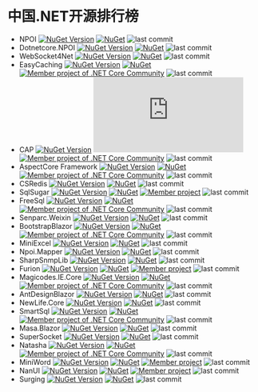 # 中国.NET开源排行榜

- NPOI [![NuGet Version](https://img.shields.io/nuget/v/NPOI.svg?style=flat)](https://www.nuget.org/packages/NPOI/) [![NuGet](https://img.shields.io/nuget/dt/npoi)](https://www.nuget.org/packages/NPOI) ![last commit](https://img.shields.io/github/last-commit/nissl-lab/npoi/master)
- Dotnetcore.NPOI [![NuGet Version](https://img.shields.io/nuget/v/Dotnetcore.NPOI.svg?style=flat)](https://www.nuget.org/packages/Dotnetcore.NPOI/) [![NuGet](https://img.shields.io/nuget/dt/Dotnetcore.NPOI)](https://www.nuget.org/packages/Dotnetcore.NPOI) ![last commit](https://img.shields.io/github/last-commit/dotnetcore/NPOI)
- WebSocket4Net [![NuGet Version](https://img.shields.io/nuget/v/WebSocket4Net.svg?style=flat)](https://www.nuget.org/packages/WebSocket4Net/) [![NuGet](https://img.shields.io/nuget/dt/WebSocket4Net.svg)](https://www.nuget.org/packages/WebSocket4Net) ![last commit](https://img.shields.io/github/last-commit/kerryjiang/WebSocket4Net/master)
- EasyCaching [![NuGet Version](https://img.shields.io/nuget/v/EasyCaching.Core.svg?style=flat)](https://www.nuget.org/packages/EasyCaching.Core/) [![NuGet](https://img.shields.io/nuget/dt/EasyCaching.Core)](https://www.nuget.org/packages/EasyCaching.Core) [![Member project of .NET Core Community](https://img.shields.io/badge/NCC-9e20c9.svg)](https://github.com/dotnetcore) ![last commit](https://img.shields.io/github/last-commit/dotnetcore/EasyCaching/master)
- CAP  [![NuGet Version](https://img.shields.io/nuget/v/DotNetCore.CAP.svg?style=flat)](https://www.nuget.org/packages/DotNetCore.CAP/) [![NuGet](https://img.shields.io/nuget/dt/DotNetCore.CAP)](https://www.nuget.org/packages/DotNetCore.CAP) [![Member project of .NET Core Community](https://img.shields.io/badge/NCC-9e20c9.svg)](https://github.com/dotnetcore) ![last commit](https://img.shields.io/github/last-commit/dotnetcore/cap/master)
- AspectCore Framework [![NuGet Version](https://img.shields.io/nuget/v/AspectCore.Core.svg?style=flat)](https://www.nuget.org/packages/AspectCore.Core/) [![NuGet](https://img.shields.io/nuget/dt/AspectCore.Core)](https://www.nuget.org/packages/AspectCore.Core) [![Member project of .NET Core Community](https://img.shields.io/badge/NCC-9e20c9.svg)](https://github.com/dotnetcore) ![last commit](https://img.shields.io/github/last-commit/dotnetcore/AspectCore-Framework/master)
- CSRedis [![NuGet Version](https://img.shields.io/nuget/v/CSRedisCore.svg?style=flat)](https://www.nuget.org/packages/CSRedisCore/) [![NuGet](https://img.shields.io/nuget/dt/CSRedisCore)](https://www.nuget.org/packages/CSRedisCore) ![last commit](https://img.shields.io/github/last-commit/2881099/csredis/master)
- SqlSugar [![NuGet Version](https://img.shields.io/nuget/v/SqlSugarCore.svg?style=flat)](https://www.nuget.org/packages/SqlSugarCore/) [![NuGet](https://img.shields.io/nuget/dt/SqlSugarCore)](https://www.nuget.org/packages/SqlSugarCore) [![Member project](https://img.shields.io/badge/DOTNETCHINA-ff0000.svg)](https://github.com/MonkSoul/chinadot.net) ![last commit](https://img.shields.io/github/last-commit/DotNetNext/SqlSugar/master)
- FreeSql [![NuGet Version](https://img.shields.io/nuget/v/FreeSql.svg?style=flat)](https://www.nuget.org/packages/FreeSql/) [![NuGet](https://img.shields.io/nuget/dt/FreeSql)](https://www.nuget.org/packages/FreeSql) [![Member project of .NET Core Community](https://img.shields.io/badge/NCC-9e20c9.svg)](https://github.com/dotnetcore)  ![last commit](https://img.shields.io/github/last-commit/dotnetcore/FreeSql/master)
- Senparc.Weixin [![NuGet Version](https://img.shields.io/nuget/v/Senparc.Weixin.svg?style=flat)](https://www.nuget.org/packages/Senparc.Weixin/) [![NuGet](https://img.shields.io/nuget/dt/Senparc.Weixin)](https://www.nuget.org/packages/Senparc.Weixin) ![last commit](https://img.shields.io/github/last-commit/JeffreySu/WeiXinMPSDK/master)
- BootstrapBlazor [![NuGet Version](https://img.shields.io/nuget/v/BootstrapBlazor.svg?style=flat)](https://www.nuget.org/packages/BootstrapBlazor/) [![NuGet](https://img.shields.io/nuget/dt/BootstrapBlazor)](https://www.nuget.org/packages/BootstrapBlazor) [![Member project of .NET Core Community](https://img.shields.io/badge/NCC-9e20c9.svg)](https://github.com/dotnetcore) ![last commit](https://img.shields.io/github/last-commit/dotnetcore/BootstrapBlazor/main)
- MiniExcel [![NuGet Version](https://img.shields.io/nuget/v/MiniExcel.svg?style=flat)](https://www.nuget.org/packages/MiniExcel/) [![NuGet](https://img.shields.io/nuget/dt/MiniExcel)](https://www.nuget.org/packages/MiniExcel) ![last commit](https://img.shields.io/github/last-commit/mini-software/MiniExcel/master)
- Npoi.Mapper [![NuGet Version](https://img.shields.io/nuget/v/NPOI.Mapper.svg?style=flat)](https://www.nuget.org/packages/NPOI.Mapper/) [![NuGet](https://img.shields.io/nuget/dt/NPOI.Mapper)](https://www.nuget.org/packages/NPOI.Mapper) ![last commit](https://img.shields.io/github/last-commit/donnytian/Npoi.Mapper/master)
- SharpSnmpLib [![NuGet Version](https://img.shields.io/nuget/v/NPOI.Mapper.svg?style=flat)](https://www.nuget.org/packages/Lextm.SharpSnmpLib/) [![NuGet](https://img.shields.io/nuget/dt/Lextm.SharpSnmpLib)](https://www.nuget.org/packages/Lextm.SharpSnmpLib) ![last commit](https://img.shields.io/github/last-commit/lextudio/sharpsnmplib/master) 
- Furion [![NuGet Version](https://img.shields.io/nuget/v/Furion.svg?style=flat)](https://www.nuget.org/packages/Furion/) [![NuGet](https://img.shields.io/nuget/dt/Furion)](https://www.nuget.org/packages/Furion) [![Member project](https://img.shields.io/badge/DOTNETCHINA-ff0000.svg)](https://github.com/MonkSoul/chinadot.net) ![last commit](https://img.shields.io/github/last-commit/MonkSoul/Furion/v4) 
- Magicodes.IE.Core [![NuGet Version](https://img.shields.io/nuget/v/Magicodes.IE.Core.svg?style=flat)](https://www.nuget.org/packages/Magicodes.IE.Core/) [![NuGet](https://img.shields.io/nuget/dt/Magicodes.IE.Core)](https://www.nuget.org/packages/Magicodes.IE.Core) [![Member project of .NET Core Community](https://img.shields.io/badge/NCC-9e20c9.svg)](https://github.com/dotnetcore) ![last commit](https://img.shields.io/github/last-commit/dotnetcore/Magicodes.IE/master)
- AntDesignBlazor [![NuGet Version](https://img.shields.io/nuget/v/AntDesign.svg?style=flat)](https://www.nuget.org/packages/AntDesign/) [![NuGet](https://img.shields.io/nuget/dt/AntDesign)](https://www.nuget.org/packages/AntDesign) ![last commit](https://img.shields.io/github/last-commit/ant-design-blazor/ant-design-blazor/master)
- NewLife.Core [![NuGet Version](https://img.shields.io/nuget/v/NewLife.Core.svg?style=flat)](https://www.nuget.org/packages/NewLife.Core/) [![NuGet](https://img.shields.io/nuget/dt/NewLife.Core)](https://www.nuget.org/packages/NewLife.Core) ![last commit](https://img.shields.io/github/last-commit/NewLifeX/X/master)
- SmartSql [![NuGet Version](https://img.shields.io/nuget/v/SmartSql.svg?style=flat)](https://www.nuget.org/packages/SmartSql/) [![NuGet](https://img.shields.io/nuget/dt/SmartSql)](https://www.nuget.org/packages/SmartSql) [![Member project of .NET Core Community](https://img.shields.io/badge/NCC-9e20c9.svg)](https://github.com/dotnetcore) ![last commit](https://img.shields.io/github/last-commit/dotnetcore/smartsql/master)
- Masa.Blazor [![NuGet Version](https://img.shields.io/nuget/v/Masa.Blazor.svg?style=flat)](https://www.nuget.org/packages/Masa.Blazor/) [![NuGet](https://img.shields.io/nuget/dt/Masa.Blazor)](https://www.nuget.org/packages/Masa.Blazor) ![last commit](https://img.shields.io/github/last-commit/masastack/MASA.Blazor/main)
- SuperSocket [![NuGet Version](https://img.shields.io/nuget/v/SuperSocket.svg?style=flat)](https://www.nuget.org/packages/SuperSocket/) [![NuGet](https://img.shields.io/nuget/dt/SuperSocket)](https://www.nuget.org/packages/SuperSocket) ![last commit](https://img.shields.io/github/last-commit/kerryjiang/SuperSocket/master)
- Natasha [![NuGet Version](https://img.shields.io/nuget/v/DotNetCore.Natasha.Framework.svg?style=flat)](https://www.nuget.org/packages/DotNetCore.Natasha.Framework/) [![NuGet](https://img.shields.io/nuget/dt/DotNetCore.Natasha.Framework)](https://www.nuget.org/packages/DotNetCore.Natasha.Framework) [![Member project of .NET Core Community](https://img.shields.io/badge/NCC-9e20c9.svg)](https://github.com/dotnetcore) ![last commit](https://img.shields.io/github/last-commit/dotnetcore/Natasha/main)
- MiniWord [![NuGet Version](https://img.shields.io/nuget/v/MiniWord.svg?style=flat)](https://www.nuget.org/packages/MiniWord/) [![NuGet](https://img.shields.io/nuget/dt/MiniWord)](https://www.nuget.org/packages/MiniWord) [![Member project](https://img.shields.io/badge/DOTNETCHINA-ff0000.svg)](https://github.com/MonkSoul/chinadot.net) ![last commit](https://img.shields.io/github/last-commit/mini-software/MiniWord/main) 
- NanUI [![NuGet Version](https://img.shields.io/nuget/v/NetDimension.NanUI.svg?style=flat)](https://www.nuget.org/packages/NetDimension.NanUI/) [![NuGet](https://img.shields.io/nuget/dt/NetDimension.NanUI)](https://www.nuget.org/packages/NetDimension.NanUI) [![Member project](https://img.shields.io/badge/DOTNETCHINA-ff0000.svg)](https://github.com/MonkSoul/chinadot.net) ![last commit](https://img.shields.io/github/last-commit/NetDimension/NanUI/main)
- Surging [![NuGet Version](https://img.shields.io/nuget/v/Surging.svg?style=flat)](https://www.nuget.org/packages/Surging/) [![NuGet](https://img.shields.io/nuget/dt/Surging)](https://www.nuget.org/packages/Surging) ![last commit](https://img.shields.io/github/last-commit/fanliang11/surging/master)
